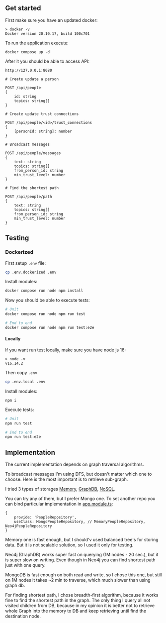 ## Get started 

First make sure you have an updated docker:

```
> docker -v
Docker version 20.10.17, build 100c701
```

To run the application execute:

```
docker compose up -d
```

After it you should be able to access API:

```
http://127.0.0.1:8080
```

```
# Create update a person

POST /api/people
{
    id: string
    topics: string[]
}
```

```
# Create update trust connections

POST /api/people/<id>/trust_connections
{
    [personId: string]: number
}
```

```
# Broadcast messages

POST /api/people/messages
{
    text: string
    topics: string[]
    from_person_id: string
    min_trust_level: number
}
```
```
# Find the shortest path

POST /api/people/path
{
    text: string
    topics: string[]
    from_person_id: string
    min_trust_level: number
}
```

## Testing 

### Dockerized

First setup `.env` file:

```bash
cp .env.dockerized .env
```

Install modules:

```bash
docker compose run node npm install
```

Now you should be able to execute tests:

```bash
# Unit
docker compose run node npm run test

# End to end
docker compose run node npm run test:e2e
```

#### Locally
If you want run test locally, make sure you have node js 16:

```
> node -v
v16.14.2
```

Then copy `.env`
```bash
cp .env.local .env
```

Install modules:
```
npm i
```

Execute tests:

```bash
# Unit
npm run test

# End to end
npm run test:e2e
```

## Implementation

The current implementation depends on graph traversal algorithms.

To broadcast messages I'm using DFS, but doesn't matter which one to choose. Here is the most important is to retrieve sub-graph.

I tried 3 types of storages [Memory](src/repositories/memory/memory-people.repository.ts), [GraphDB](src/repositories/neo4j/neo4j-people.repository.ts), [NoSQL](src/repositories/mongo/mongo-people.repository.ts).

You can try any of them, but I prefer Mongo one. To set another repo you can bind particular implementation in [app.module.ts](src/app.module.ts):

```
{
    provide: 'PeopleRepository',
    useClass: MongoPeopleRepository, // MemoryPeopleRepository, Neo4jPeopleRepository
}
```

Memory one is fast enough, but I should'v used balanced tree's for storing data. But it is not scalable solution, so I used it only for testing.

Neo4j (GraphDB) works super fast on querying (1M nodes - 20 sec.), but it is super slow on writing. Even though in Neo4j you can find shortest path just with one query.

MongoDB is fast enough on both read and write, so I chose this one, but still on 1M nodes it takes ~2 min to traverse, which much slower than using graph db.

For finding shortest path, I chose breadth-first algorithm, because it works fine to find the shortest path in the graph. The only thing I query all not visited children from DB, because in my opinion it is better not to retrieve whole Graph into the memory to DB and keep retrieving until find the destination node.
